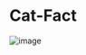 # Cat-Fact

![image](https://user-images.githubusercontent.com/72649005/221419274-a01113ac-98eb-49a1-8997-81061adcfb5b.png)
